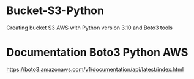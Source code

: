 # Bucket-S3-Python
Creating bucket S3 AWS with Python version 3.10 and Boto3 tools

# Documentation Boto3 Python AWS
https://boto3.amazonaws.com/v1/documentation/api/latest/index.html
